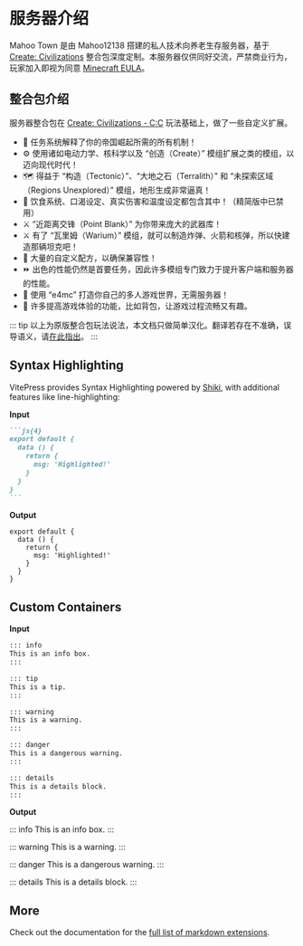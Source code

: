 # 服务器介绍


Mahoo Town 是由 Mahoo12138 搭建的私人技术向养老生存服务器，基于 [Create: Civilizations](https://www.curseforge.com/minecraft/modpacks/create-civilizations-c-c) 整合包深度定制。本服务器仅供同好交流，严禁商业行为，玩家加入即视为同意 [Minecraft EULA](https://www.minecraft.net/zh-hans/eula)。


## 整合包介绍

服务器整合包在 [Create: Civilizations - C:C](https://www.curseforge.com/minecraft/modpacks/create-civilizations-c-c) 玩法基础上，做了一些自定义扩展。

+ 📖 任务系统解释了你的帝国崛起所需的所有机制！
+ ⚙️ 使用诸如电动力学、核科学以及 “创造（Create）” 模组扩展之类的模组，以迈向现代时代！
+ 🗺️ 得益于 “构造（Tectonic）”、“大地之石（Terralith）” 和 “未探索区域（Regions Unexplored）” 模组，地形生成非常逼真！
+ 🥦 饮食系统、口渴设定、真实伤害和温度设定都包含其中！（精简版中已禁用）
+ ⚔️ “近距离交锋（Point Blank）” 为你带来庞大的武器库！
+ ⚔️ 有了 “瓦里姆（Warium）” 模组，就可以制造炸弹、火箭和核弹，所以快建造那辆坦克吧！
+ 📜 大量的自定义配方，以确保兼容性！
+ ⏩ 出色的性能仍然是首要任务，因此许多模组专门致力于提升客户端和服务器的性能。
+ 🤝 使用 “e4mc” 打造你自己的多人游戏世界，无需服务器！
+ 🎣 许多提高游戏体验的功能，比如背包，让游戏过程流畅又有趣。

::: tip
以上为原版整合包玩法说法，本文档只做简单汉化。翻译若存在不准确，误导语义，请[在此指出](https://github.com/Mahoo12138/mahoo-town/issues)。
:::

## Syntax Highlighting

VitePress provides Syntax Highlighting powered by [Shiki](https://github.com/shikijs/shiki), with additional features like line-highlighting:

**Input**

````md
```js{4}
export default {
  data () {
    return {
      msg: 'Highlighted!'
    }
  }
}
```
````

**Output**

```js{4}
export default {
  data () {
    return {
      msg: 'Highlighted!'
    }
  }
}
```

## Custom Containers

**Input**

```md
::: info
This is an info box.
:::

::: tip
This is a tip.
:::

::: warning
This is a warning.
:::

::: danger
This is a dangerous warning.
:::

::: details
This is a details block.
:::
```

**Output**

::: info
This is an info box.
:::



::: warning
This is a warning.
:::

::: danger
This is a dangerous warning.
:::

::: details
This is a details block.
:::

## More

Check out the documentation for the [full list of markdown extensions](https://vitepress.dev/guide/markdown).
